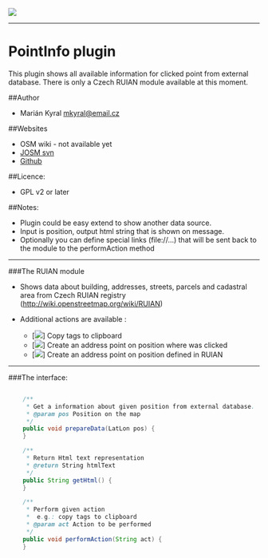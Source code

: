 ![](http://www.kyralovi.cz/tmp/josm/pointInfo_v1.png)

---

# PointInfo plugin

This plugin shows all available information for clicked point from external database.
There is only a Czech RUIAN module available at this moment.

##Author

 * Marián Kyral <mkyral@email.cz>

##Websites

 * OSM wiki - not available yet
 * [JOSM svn](https://trac.openstreetmap.org/browser/subversion/applications/editors/josm/plugins/pointInfo)
 * [Github](https://github.com/mkyral/josm-pointInfo)

##Licence:

 * GPL v2 or later


##Notes:

- Plugin could be easy extend to show another data source.
- Input is position, output html string that is shown on message.
- Optionally you can define special links (file://...) that will be sent back to the module to the performAction method

---
###The RUIAN module

 * Shows data about building, addresses, streets,  parcels and cadastral area from Czech RUIAN registry (http://wiki.openstreetmap.org/wiki/RUIAN)

 * Additional actions are available :
    * [![](https://raw.githubusercontent.com/mkyral/josm-pointInfo/master/images/dialogs/copy-tags.png)] Copy tags to clipboard
    * [![](https://raw.githubusercontent.com/mkyral/josm-pointInfo/master/images/dialogs/create-addr.png)] Create an address point on position where was clicked
    * [![](https://raw.githubusercontent.com/mkyral/josm-pointInfo/master/images/dialogs/create-addr-ruian.png)] Create an address point on position defined in RUIAN

---
###The interface:

```java

    /**
     * Get a information about given position from external database.
     * @param pos Position on the map
     */
    public void prepareData(LatLon pos) {
    }

    /**
     * Return Html text representation
     * @return String htmlText
     */
    public String getHtml() {
    }

    /**
     * Perform given action
     *  e.g.: copy tags to clipboard
     * @param act Action to be performed
     */
    public void performAction(String act) {
    }

```
